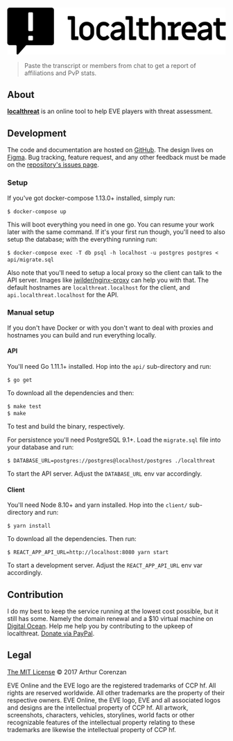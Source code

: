 [![next.localthreat.xyz](localthreat.svg)](https://next.localthreat.xyz)

> Paste the transcript or members from chat to get a report of affiliations and PvP stats.

## About

**[localthreat](https://next.localthreat.xyz/)** is an online tool to help EVE players with threat assessment.

## Development

The code and documentation are hosted on [GitHub](https://github.com/haggen/localthreat). The design lives on [Figma](https://www.figma.com/file/BPH2xeVvbBDAnWpjMI58GpnW/localthreat.next). Bug tracking, feature request, and any other feedback must be made on the [repository's issues page](https://github.com/haggen/localthreat/issues/new).

### Setup

If you've got docker-compose 1.13.0+ installed, simply run:

```shell
$ docker-compose up
```

This will boot everything you need in one go. You can resume your work later with the same command. If it's your first run though, you'll need to also setup the database; with the everything running run:

```shell
$ docker-compose exec -T db psql -h localhost -u postgres postgres < api/migrate.sql
```

Also note that you'll need to setup a local proxy so the client can talk to the API server. Images like [jwilder/nginx-proxy](https://github.com/jwilder/nginx-proxy) can help you with that. The default hostnames are `localthreat.localhost` for the client, and `api.localthreat.localhost` for the API.

### Manual setup

If you don't have Docker or with you don't want to deal with proxies and hostnames you can build and run everything locally.

#### API

You'll need Go 1.11.1+ installed. Hop into the `api/` sub-directory and run:

```shell
$ go get
```

To download all the dependencies and then:

```shell
$ make test
$ make
```

To test and build the binary, respectively.

For persistence you'll need PostgreSQL 9.1+. Load the `migrate.sql` file into your database and run:

```shell
$ DATABASE_URL=postgres://postgres@localhost/postgres ./localthreat
```

To start the API server. Adjust the `DATABASE_URL` env var accordingly.

#### Client

You'll need Node 8.10+ and yarn installed. Hop into the `client/` sub-directory and run:

```shell
$ yarn install
```

To download all the dependencies. Then run:

```shell
$ REACT_APP_API_URL=http://localhost:8080 yarn start
```

To start a development server. Adjust the `REACT_APP_API_URL` env var accordingly.

## Contribution

I do my best to keep the service running at the lowest cost possible, but it still has some. Namely the domain renewal and a \$10 virtual machine on [Digital Ocean](https://www.digitalocean.com/). Help me help you by contributing to the upkeep of localthreat. [Donate via PayPal](https://www.paypal.com/cgi-bin/webscr?cmd=_s-xclick&hosted_button_id=B9KBZJP99YAE8&source=url).

## Legal

[The MIT License](LICENSE) © 2017 Arthur Corenzan

EVE Online and the EVE logo are the registered trademarks of CCP hf. All rights are reserved worldwide. All other trademarks are the property of their respective owners. EVE Online, the EVE logo, EVE and all associated logos and designs are the intellectual property of CCP hf. All artwork, screenshots, characters, vehicles, storylines, world facts or other recognizable features of the intellectual property relating to these trademarks are likewise the intellectual property of CCP hf.

